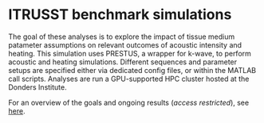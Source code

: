 # **ITRUSST benchmark simulations**

The goal of these analyses is to explore the impact of tissue medium patameter assumptions on relevant outcomes of acoustic intensity and heating.
This simulation uses PRESTUS, a wrapper for k-wave, to perform acoustic and heating simulations.
Different sequences and parameter setups are specified either via dedicated config files, or within the MATLAB call scripts.
Analyses are run a GPU-supported HPC cluster hosted at the Donders Institute.

For an overview of the goals and ongoing results (*access restricted*), see [here](https://docs.google.com/document/d/16yBCTZDG966979RLcoQdo9XqpzFn1oSb-pxK2KgR4dM/edit?pli=1&tab=t.0).